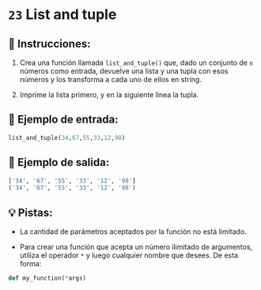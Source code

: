 # `23` List and tuple

## 📝 Instrucciones:

1. Crea una función llamada `list_and_tuple()` que, dado un conjunto de `n` números como entrada, devuelve una lista y una tupla con esos números y los transforma a cada uno de ellos en string.

2. Imprime la lista primero, y en la siguiente línea la tupla.

## 📎 Ejemplo de entrada:

```py
list_and_tuple(34,67,55,33,12,98)
```

## 📎 Ejemplo de salida:

```py
['34', '67', '55', '33', '12', '98']
('34', '67', '55', '33', '12', '98')
```

## 💡 Pistas:

+ La cantidad de parámetros aceptados por la función no está limitado.

+ Para crear una función que acepta un número ilimitado de argumentos, utiliza el operador `*` y luego cualquier nombre que desees. De esta forma:

```py
def my_function(*args)
```

